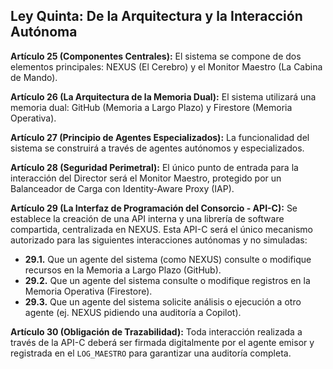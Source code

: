 ## Ley Quinta: De la Arquitectura y la Interacción Autónoma

**Artículo 25 (Componentes Centrales):** El sistema se compone de dos elementos principales: NEXUS (El Cerebro) y el Monitor Maestro (La Cabina de Mando).

**Artículo 26 (La Arquitectura de la Memoria Dual):** El sistema utilizará una memoria dual: GitHub (Memoria a Largo Plazo) y Firestore (Memoria Operativa).

**Artículo 27 (Principio de Agentes Especializados):** La funcionalidad del sistema se construirá a través de agentes autónomos y especializados.

**Artículo 28 (Seguridad Perimetral):** El único punto de entrada para la interacción del Director será el Monitor Maestro, protegido por un Balanceador de Carga con Identity-Aware Proxy (IAP).

**Artículo 29 (La Interfaz de Programación del Consorcio - API-C):** Se establece la creación de una API interna y una librería de software compartida, centralizada en NEXUS. Esta API-C será el único mecanismo autorizado para las siguientes interacciones autónomas y no simuladas:
* **29.1.** Que un agente del sistema (como NEXUS) consulte o modifique recursos en la Memoria a Largo Plazo (GitHub).
* **29.2.** Que un agente del sistema consulte o modifique registros en la Memoria Operativa (Firestore).
* **29.3.** Que un agente del sistema solicite análisis o ejecución a otro agente (ej. NEXUS pidiendo una auditoría a Copilot).

**Artículo 30 (Obligación de Trazabilidad):** Toda interacción realizada a través de la API-C deberá ser firmada digitalmente por el agente emisor y registrada en el `LOG_MAESTRO` para garantizar una auditoría completa.
